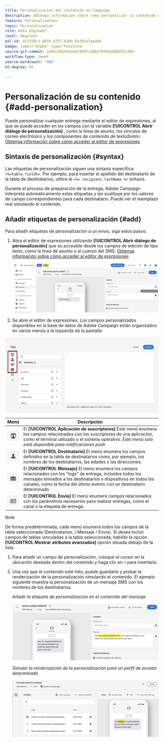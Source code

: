 ```yaml
---
title: Personalización del contenido en Campaign
description: Obtenga información sobre cómo personalizar su contenido en la IU de la web de Adobe Campaign
feature: Personalization
topic: Personalization
role: Data Engineer
level: Beginner
exl-id: d1fd20c1-6835-4727-b20e-6e365a7aaa04
badge: label="Alpha" type="Positive"
source-git-commit: 1e5bc39adfeae4f956fc208ef9763eb020552364
workflow-type: tm+mt
source-wordcount: '403'
ht-degree: 6%

---
```



# Personalización de su contenido {#add-personalization}

Puede personalizar cualquier entrega mediante el editor de expresiones, al que se puede acceder en los campos con la variable **[!UICONTROL Abrir diálogo de personalización]** , como la línea de asunto, los vínculos de correo electrónico y los componentes de contenido de texto/botón. [Obtenga información sobre cómo acceder al editor de expresiones](gs-personalization.md/#access)

## Sintaxis de personalización {#syntax}

Las etiquetas de personalización siguen una sintaxis específica: `<%=table.field%>`. Por ejemplo, para insertar el apellido del destinatario de la tabla de destinatarios, utilice el `<%= recipient.lastName %>` sintaxis.

Durante el proceso de preparación de la entrega, Adobe Campaign interpreta automáticamente estas etiquetas y las sustituye por los valores de campo correspondientes para cada destinatario. Puede ver el reemplazo real simulando el contenido.

## Añadir etiquetas de personalización {#add}

Para añadir etiquetas de personalización a un envío, siga estos pasos:

1. Abra el editor de expresiones utilizando **[!UICONTROL Abrir diálogo de personalización]** que es accesible desde los campos de edición de tipo texto, como la línea de asunto o el cuerpo del SMS. [Obtenga información sobre cómo acceder al editor de expresiones](gs-personalization.md/#access)

   ![](assets/perso-access.png)

1. Se abre el editor de expresiones. Los campos personalizados disponibles en la base de datos de Adobe Campaign están organizados en varios menús a la izquierda de la pantalla:

![](assets/perso-insert-field.png)

| Menú | Descripción |
|-----|------------|
| ![](assets/do-not-localize/perso-subscribers-menu.png) | El **[!UICONTROL Aplicación de suscriptores]** Este menú enumera los campos relacionados con los suscriptores de una aplicación, como el terminal utilizado o el sistema operativo. *Este menú solo está disponible para notificaciones push* |
| ![](assets/do-not-localize/perso-recipients-menu.png) | El **[!UICONTROL Destinatario]** El menú enumera los campos definidos en la tabla de destinatarios como, por ejemplo, los nombres de los destinatarios, las edades o las direcciones. |
| ![](assets/do-not-localize/perso-message-menu.png) | El **[!UICONTROL Mensaje]** El menú enumera los campos relacionados con los &quot;logs&quot; de entrega, incluidos todos los mensajes enviados a los destinatarios o dispositivos en todos los canales, como la fecha del último evento con un destinatario determinado |
| ![](assets/do-not-localize/perso-delivery-menu.png) | El **[!UICONTROL Envío]** El menú enumera campos relacionados con los parámetros necesarios para realizar entregas, como el canal o la etiqueta de entrega. |

>[!NOTE]
>
>De forma predeterminada, cada menú enumera todos los campos de la tabla seleccionada (Destinatarios, / Mensaje / Envío). Si desea incluir campos de tablas vinculadas a la tabla seleccionada, habilite la opción **[!UICONTROL Mostrar atributos avanzados]** opción situada debajo de la lista.

1. Para añadir un campo de personalización, coloque el cursor en la ubicación deseada dentro del contenido y haga clic en `+` para insertarlo.

1. Una vez que el contenido esté listo, puede guardarlo y probar la renderización de la personalización simulando el contenido. El ejemplo siguiente muestra la personalización de un mensaje SMS con los nombres de los destinatarios.

   *Añadir la etiqueta de personalización en el contenido del mensaje*

   ![](assets/perso-preview1.png)

   *Simular la renderización de la personalización para un perfil de prueba determinado*

   ![](assets/perso-preview2.png)
